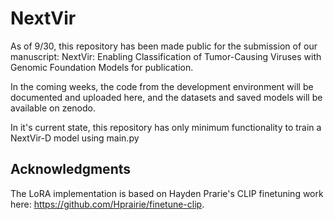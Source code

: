# NextVir
As of 9/30, this repository has been made public for the submission of our manuscript: NextVir: Enabling Classification of Tumor-Causing
Viruses with Genomic Foundation Models for publication.

In the coming weeks, the code from the development environment will be documented and uploaded here, and the datasets and saved models will be available on zenodo.

In it's current state, this repository has only minimum functionality to train a NextVir-D model using main.py

## Acknowledgments
The LoRA implementation is based on Hayden Prarie's CLIP finetuning work here: https://github.com/Hprairie/finetune-clip.
